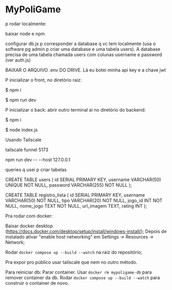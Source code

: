 # MyPoliGame
p rodar localmente:

baixar node e npm

configurar db.js p corresponder a database q vc tem localmente (usa o software pg admin p criar uma database e uma tabela users). A database precisa de uma tabela chamada users com colunas username e password (ver auth.js) 

BAIXAR O ARQUIVO .env DO DRIVE. Lá eu botei minha api key e a chave jwt

P inicializar o front, no diretório raiz:

$ npm i

$ npm run dev

P inicializar o back: abrir outro terminal ai no diretório do backend: 

$ npm i

$ node index.js

Usando Tailscale

tailscale funnel 5173

npm run dev -- --host 127.0.0.1

queries q usei p criar tabelas

CREATE TABLE users (
    id SERIAL PRIMARY KEY,
    username VARCHAR(50) UNIQUE NOT NULL,
    password VARCHAR(255) NOT NULL
);

CREATE TABLE registro_lista (
id SERIAL PRIMARY KEY,
username VARCHAR(50) NOT NULL,
tipo VARCHAR(20) NOT NULL,
jogo_id INT NOT NULL,
nome_jogo TEXT NOT NULL,
url_imagem TEXT,
rating INT
);

Pra rodar com docker:

Baixar docker desktop (https://docs.docker.com/desktop/setup/install/windows-install/);
Depois de instalado ativar "enable host networking" em Settings -> Resources -> Network;

Rodar `docker compose up --build --watch` na raiz do repositório;

Pra expor pro público usar tailscale que nem no outro método.

Para reiniciar db:
Parar container.
Usar `docker rm mypoligame-db` para remover container da db.
Rodar `docker compose up --build --watch` para construir o container de novo.











